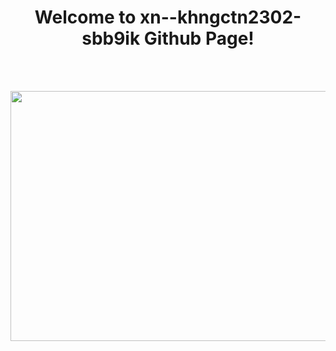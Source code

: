 <h1 align=center> Welcome to xn--khngctn2302-sbb9ik Github Page!</h1>
<br/><br/>
<p align="center">
  <img width="800" height="400" src="https://media1.tenor.com/images/fce2523cef65546c2bbe9788a181bfa8/tenor.gif">
</p>

